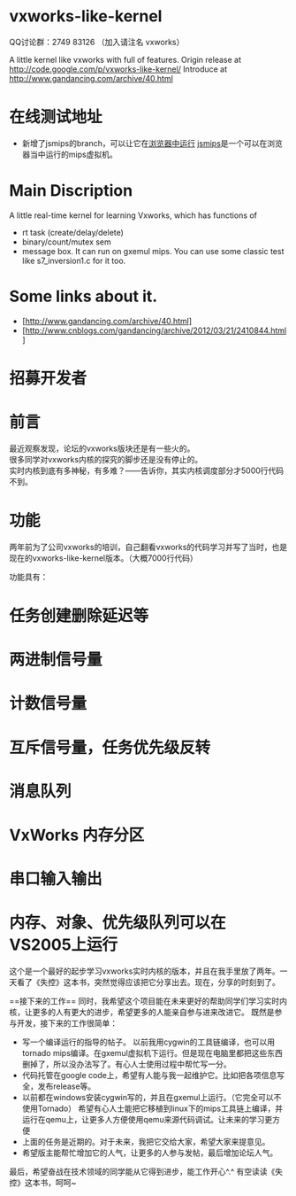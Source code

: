 vxworks-like-kernel
===================

QQ讨论群：2749 83126 （加入请注名 vxworks）

A little kernel like vxworks with full of features. Origin release at http://code.google.com/p/vxworks-like-kernel/
Introduce at http://www.gandancing.com/archive/40.html  

在线测试地址
==========

  * 新增了jsmips的branch，可以让它在[浏览器中运行](http://jannson.github.io/vxworks)
  [jsmips](https://github.com/jannson/jsmips)是一个可以在浏览器当中运行的mips虚拟机。

Main Discription
===

A little real-time kernel for learning Vxworks, which has functions of
   * rt task (create/delay/delete)
   * binary/count/mutex sem
   * message box.
It can run on gxemul mips. You can use some classic test like s7_inversion1.c for it too.

Some links about it.
====
   * [http://www.gandancing.com/archive/40.html]
   * [http://www.cnblogs.com/gandancing/archive/2012/03/21/2410844.html]

招募开发者
==

前言
====

最近观察发现，论坛的vxworks版块还是有一些火的。<br/>
很多同学对vxworks内核的探究的脚步还是没有停止的。<br/>
实时内核到底有多神秘，有多难？——告诉你，其实内核调度部分才5000行代码不到。<br/>

功能
====

两年前为了公司vxworks的培训，自己翻看vxworks的代码学习并写了当时，也是现在的vxworks-like-kernel版本。（大概7000行代码）

功能具有：
  # 任务创建删除延迟等
  # 两进制信号量
  # 计数信号量
  # 互斥信号量，任务优先级反转
  # 消息队列
  # VxWorks 内存分区
  # 串口输入输出
  # 内存、对象、优先级队列可以在VS2005上运行

这个是一个最好的起步学习vxworks实时内核的版本，并且在我手里放了两年。一天看了《失控》这本书，突然觉得应该把它分享出去。现在，分享的时刻到了。

==接下来的工作==
同时，我希望这个项目能在未来更好的帮助同学们学习实时内核，让更多的人有更大的进步，希望更多的人能亲自参与进来改进它。
既然是参与开发，接下来的工作很简单：
  * 写一个编译运行的指导的帖子。
    以前我用cygwin的工具链编译，也可以用tornado mips编译。在gxemul虚拟机下运行。但是现在电脑里都把这些东西删掉了，所以没办法写了。有心人士使用过程中帮忙写一分。
  * 代码托管在google code上，希望有人能与我一起维护它。比如把各项信息写全，发布release等。
  * 以前都在windows安装cygwin写的，并且在gxemul上运行。（它完全可以不使用Tornado）
    希望有心人士能把它移植到linux下的mips工具链上编译，并运行在qemu上，让更多人方便使用qemu来源代码调试。让未来的学习更方便
  * 上面的任务是近期的。对于未来，我把它交给大家，希望大家来提意见。
  * 希望版主能帮忙增加它的人气，让更多的人参与发帖，最后增加论坛人气。

最后，希望奋战在技术领域的同学能从它得到进步，能工作开心^.^ 有空读读《失控》这本书，呵呵~
